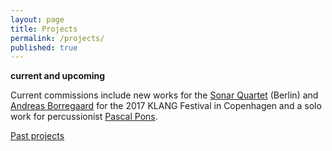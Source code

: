 ```yaml
---
layout: page
title: Projects
permalink: /projects/
published: true
---
```



**current and upcoming**

Current commissions include new works for the [Sonar Quartet](http://www.sonarquartett.de/) (Berlin) and [Andreas Borregaard](http://www.andreasborregaard.com/) for the 2017 KLANG Festival in Copenhagen and a solo work for percussionist [Pascal Pons](http://www.pascalpons.com/).

[Past projects]()
